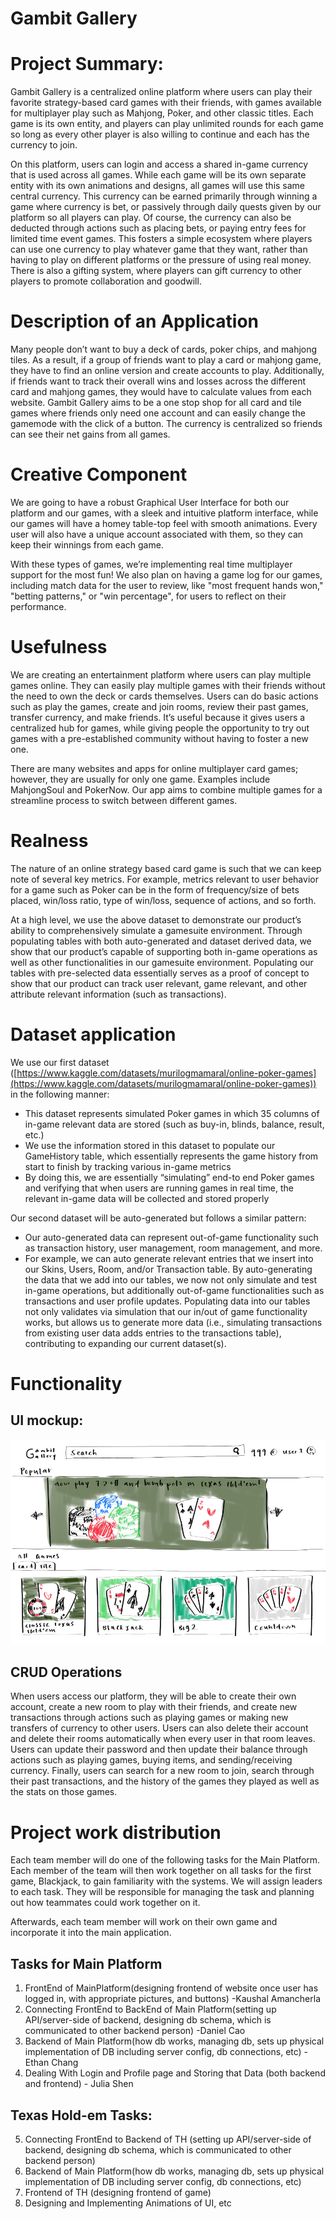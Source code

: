 # Gambit Gallery

# Project Summary: 

Gambit Gallery is a centralized online platform where users can play their favorite strategy-based card games with their friends, with games available for multiplayer play such as Mahjong, Poker, and other classic titles. Each game  is its own entity, and players can play unlimited rounds for each game so long as every other player is also willing to continue and each has the currency to join. 

On this platform, users can login and access a shared in-game currency that is used across all games. While each game will be its own separate entity with its own animations and designs, all games will use this same central currency. This currency can be earned primarily through winning a game where currency is bet, or passively through daily quests given by our platform so all players can play. Of course, the currency can also be deducted through actions such as placing bets, or paying entry fees for limited time event games. This fosters a simple ecosystem where players can use one currency to play whatever game that they want, rather than having to play on different platforms or the pressure of using real money. There is also a gifting system, where players can gift currency to other players to promote collaboration and goodwill.

# Description of an Application

Many people don’t want to buy a deck of cards, poker chips, and mahjong tiles. As a result, if a group of friends want to play a card or mahjong game, they have to find an online version and create accounts to play. Additionally, if friends want to track their overall wins and losses across the different card and mahjong games, they would have to calculate values from each website. Gambit Gallery aims to be a one stop shop for all card and tile games where friends only need one account and can easily change the gamemode with the click of a button. The currency is centralized so friends can see their net gains from all games.

# Creative Component

We are going to have a robust Graphical User Interface for both our platform and our games, with a sleek and intuitive platform interface, while our games will have a homey table-top feel with smooth animations. Every user will also have a unique account associated with them, so they can keep their winnings from each game.

With these types of games, we’re implementing real time multiplayer support for the most fun\! We also plan on having a game log for our games, including match data for the user to review, like "most frequent hands won," "betting patterns," or "win percentage", for users to reflect on their performance.

# Usefulness

We are creating an entertainment platform where users can play multiple games online. They can easily play multiple games with their friends without the need to own the deck or cards themselves. Users can do basic actions such as play the games, create and join rooms, review their past games, transfer currency, and make friends. It’s useful because it gives users a centralized hub for games, while giving people the opportunity to try out games with a pre-established community without having to foster a new one.

There are many websites and apps for online multiplayer card games; however, they are usually for only one game. Examples include MahjongSoul and PokerNow. Our app aims to combine multiple games for a streamline process to switch between different games.

# Realness

The nature of an online strategy based card game is such that we can keep note of several key metrics. For example, metrics relevant to user behavior for a game such as Poker can be in the form of frequency/size of bets placed, win/loss ratio, type of win/loss, sequence of actions, and so forth. 

At a high level, we use the above dataset to demonstrate our product’s ability to comprehensively simulate a gamesuite environment. Through populating tables with both auto-generated and dataset derived data, we show that our product’s capable of supporting both in-game operations as well as other functionalities in our gamesuite environment. Populating our tables with pre-selected data essentially serves as a proof of concept to show that our product can track user relevant, game relevant, and other attribute relevant information (such as transactions).

# Dataset application

We use our first dataset ([https://www.kaggle.com/datasets/murilogmamaral/online-poker-games](https://www.kaggle.com/datasets/murilogmamaral/online-poker-games)) in the following manner:

- This dataset represents simulated Poker games in which 35 columns of in-game relevant data are stored (such as buy-in, blinds, balance, result, etc.)   
- We use the information stored in this dataset to populate our GameHistory table, which essentially represents the game history from start to finish by tracking various in-game metrics  
- By doing this, we are essentially “simulating” end-to end Poker games and verifying that when users are running games in real time, the relevant in-game data will be collected and stored properly

Our second dataset will be auto-generated but follows a similar pattern:

- Our auto-generated data can represent out-of-game functionality such as transaction history, user management, room management, and more.  
- For example, we can auto generate relevant entries that we insert into our Skins, Users, Room, and/or Transaction table. By auto-generating the data that we add into our tables, we now not only simulate and test in-game operations, but additionally out-of-game functionalities such as transactions and user profile updates. Populating data into our tables not only validates via simulation that our in/out of game functionality works, but allows us to generate more data (i.e., simulating transactions from existing user data adds entries to the transactions table), contributing to expanding our current dataset(s).

# Functionality

## UI mockup:
![ui_mockup.png](imgs/ui_mockup.png)

## CRUD Operations

When users access our platform, they will be able to create their own account, create a new room to play with their friends, and create new transactions through actions such as playing games or making new transfers of currency to other users. Users can also delete their account and delete their rooms automatically when every user in that room leaves. Users can update their password and then update their balance through actions such as playing games, buying items, and sending/receiving currency. Finally, users can search for a new room to join, search through their past transactions, and the history of the games they played as well as the stats on those games. 

# Project work distribution 

Each team member will do one of the following tasks for the Main Platform. Each member of the team will then work together on all tasks for the first game, Blackjack, to gain familiarity with the systems. We will assign leaders to each task. They will be responsible for managing the task and planning out how teammates could work together on it.

Afterwards, each team member will work on their own game and incorporate it into the main application.

## Tasks for Main Platform

1) FrontEnd of MainPlatform(designing frontend of website once user has logged in, with appropriate pictures, and buttons) \-Kaushal Amancherla  
2) Connecting FrontEnd to BackEnd of Main Platform(setting up API/server-side of backend, designing db schema, which is communicated to other backend person) \-Daniel Cao  
3) Backend of Main Platform(how db works, managing db, sets up physical implementation of DB including server config, db connections, etc) \- Ethan Chang  
4) Dealing With Login and Profile page and Storing that Data (both backend and frontend) \- Julia Shen

## Texas Hold-em Tasks:

5) Connecting FrontEnd to Backend of TH (setting up API/server-side of backend, designing db schema, which is communicated to other backend person)  
6) Backend of Main Platform(how db works, managing db, sets up physical implementation of DB including server config, db connections, etc)  
7) Frontend of TH (designing frontend of game)  
8) Designing and Implementing Animations of UI, etc
